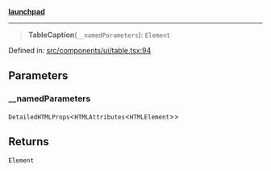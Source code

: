 [**launchpad**](index.md)

***

> **TableCaption**(`__namedParameters`): `Element`

Defined in: [src/components/ui/table.tsx:94](https://github.com/victorbratov/launchpad/blob/3cec89d9fa4be2794c552b4b2e488c08b6798868/src/components/ui/table.tsx#L94)

## Parameters

### \_\_namedParameters

`DetailedHTMLProps`\<`HTMLAttributes`\<`HTMLElement`\>\>

## Returns

`Element`
